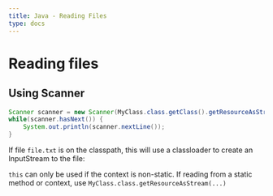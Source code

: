 ```yaml
---
title: Java - Reading Files
type: docs
---
```


# Reading files

## Using Scanner

```java
Scanner scanner = new Scanner(MyClass.class.getClass().getResourceAsStream("/file.txt"));
while(scanner.hasNext()) {
    System.out.println(scanner.nextLine());
}
```

If file `file.txt` is on the classpath, this will use a classloader to create an InputStream to the file:

`this` can only be used if the context is non-static. If reading from a static method or context,
use `MyClass.class.getResourceAsStream(...)`
